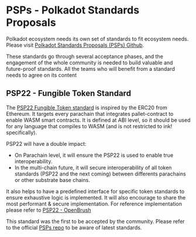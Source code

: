 # PSPs - Polkadot Standards Proposals
Polkadot ecosystem needs its own set of standards to fit ecosystem needs. Please visit [Polkadot Standards Proposals (PSPs) Github](https://github.com/w3f/PSPs).

These standards go through several acceptance phases, and the engagement of the whole community is needed to build valuable and future-proof standards.
All the teams who will benefit from a standard needs to agree on its content

## PSP22 - Fungible Token Standard

The [PSP22 Fungible Token standard](https://github.com/w3f/PSPs/blob/master/PSPs/psp-22.md) is inspired by the ERC20 from Ethereum. It targets every parachain that integrates pallet-contract to enable WASM smart contracts.
It is defined at ABI level, so it should be used for any language that compiles to WASM (and is not restricted to ink! specifically).

PSP22 will have a double impact:
* On Parachain level, it will ensure the PSP22 is used to enable true interoperability.
* In the multi-chain future, it will secure interoperability of all token standards (PSP22 and the next coming) between differents parachains or other substrate base chains.

It also helps to have a predefined interface for specific token standards to ensure exhaustive logic is implemented.
It will also encourage to share the most performant & secure implementation.
For reference implementation please refer to [PSP22 - OpenBrush](https://github.com/Supercolony-net/openbrush-contracts/blob/main/contracts/token/psp22/src/traits.rs)

This standard was the first to be accepted by the community. Please refer to the official [PSPs repo](https://github.com/w3f/PSPs) to be aware of latest standards.
